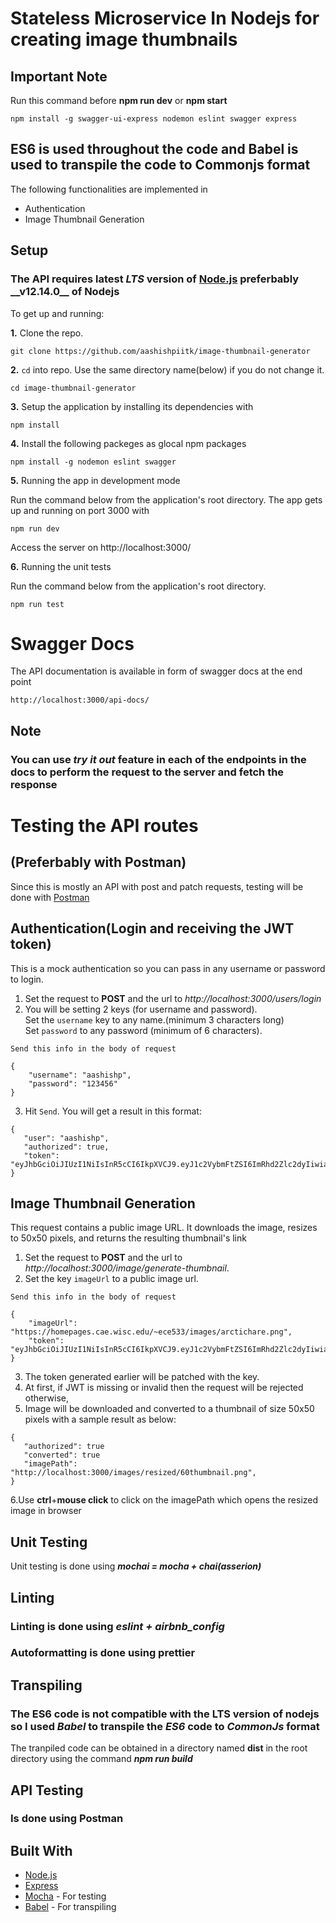 # Stateless Microservice In Nodejs for creating image thumbnails

## Important Note

Run this command before **npm run dev** or **npm start**

```
npm install -g swagger-ui-express nodemon eslint swagger express
```

## ES6 is used throughout the code and Babel is used to transpile the code to Commonjs format

The following functionalities are implemented in

- Authentication
- Image Thumbnail Generation

## Setup

### The API requires latest **_LTS_** version of [Node.js](https://nodejs.org/en/download/) preferbably \_**\_v12.14.0\_\_** of Nodejs

To get up and running:

**1.** Clone the repo.

```
git clone https://github.com/aashishpiitk/image-thumbnail-generator
```

**2.** `cd` into repo. Use the same directory name(below) if you do not change it.

```
cd image-thumbnail-generator
```

**3.** Setup the application by installing its dependencies with

```
npm install
```

**4.** Install the following packeges as glocal npm packages

```
npm install -g nodemon eslint swagger
```

**5.** Running the app in development mode

Run the command below from the application's root directory.
The app gets up and running on port 3000 with

```
npm run dev
```

Access the server on http://localhost:3000/

**6.** Running the unit tests

Run the command below from the application's root directory.

```
npm run test
```

# Swagger Docs

The API documentation is available in form of swagger docs at the end point

```
http://localhost:3000/api-docs/
```

## Note

### You can use **_try it out_** feature in each of the endpoints in the docs to perform the request to the server and fetch the response

# Testing the API routes

## (Preferbably with Postman)

Since this is mostly an API with post and patch requests, testing will be done with [Postman](https://www.getpostman.com/)

## Authentication(Login and receiving the JWT token)

This is a mock authentication so you can pass in any username or password to login.

1.  Set the request to **POST** and the url to _http://localhost:3000/users/login_
2.  You will be setting 2 keys (for username and password). <br>
    Set the `username` key to any name.(minimum 3 characters long) <br>
    Set `password` to any password (minimum of 6 characters).

```
Send this info in the body of request
```

```
{
    "username": "aashishp",
    "password": "123456"
}
```

3.  Hit `Send`. You will get a result in this format:

```
{
   "user": "aashishp",
   "authorized": true,
   "token": "eyJhbGciOiJIUzI1NiIsInR5cCI6IkpXVCJ9.eyJ1c2VybmFtZSI6ImRhd2Zlc2dyIiwiaWF0IjoxNTQ5MTI2OTgwLCJleHAiOjE1NDkxMzA1ODB9.ywbMXejRhwsxg9A3QRcgPbh7bq2DnPBNTL3h2yIpaiM"
}
```

## Image Thumbnail Generation

This request contains a public image URL. It downloads the image, resizes to 50x50 pixels, and returns the resulting thumbnail's link

1.  Set the request to **POST** and the url to _http://localhost:3000/image/generate-thumbnail_.
2.  Set the key `imageUrl` to a public image url.

```
Send this info in the body of request
```

```
{
    "imageUrl": "https://homepages.cae.wisc.edu/~ece533/images/arctichare.png",
    "token": "eyJhbGciOiJIUzI1NiIsInR5cCI6IkpXVCJ9.eyJ1c2VybmFtZSI6ImRhd2Zlc2dyIiwiaWF0IjoxNTQ5MTI2OTgwLCJleHAiOjE1NDkxMzA1ODB9.ywbMXejRhwsxg9A3QRcgPbh7bq2DnPBNTL3h2yIpaiM"
}
```

3.  The token generated earlier will be patched with the key.
4.  At first, if JWT is missing or invalid then the request will be rejected otherwise,
5.  Image will be downloaded and converted to a thumbnail of size 50x50 pixels with a sample result as below:

```
{
   "authorized": true
   "converted": true
   "imagePath": "http://localhost:3000/images/resized/60thumbnail.png",
}
```

6.Use **ctrl**+**mouse click** to click on the imagePath which opens the resized image in browser

## Unit Testing

Unit testing is done using **_mochai = mocha + chai(asserion)_**

## Linting

### Linting is done using **_eslint + airbnb_config_**

### Autoformatting is done using **prettier**

## Transpiling

### The ES6 code is not compatible with the **LTS version of nodejs** so I used **_Babel_** to transpile the **_ES6_** code to **_CommonJs_** format

The tranpiled code can be obtained in a directory named **dist** in the root directory using the command **_npm run build_**

## API Testing

### Is done using Postman

## Built With

- [Node.js](https://nodejs.org)
- [Express](https://expressjs.com/)
- [Mocha](https://mochajs.org/) - For testing
- [Babel]() - For transpiling
